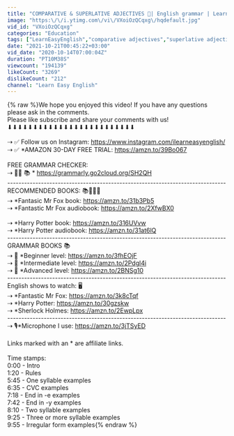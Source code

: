 ```yaml
---
title: "COMPARATIVE & SUPERLATIVE ADJECTIVES 🤔| English grammar | Learn the rules with examples"
image: "https:\/\/i.ytimg.com\/vi\/VXoiOzQCqxg\/hqdefault.jpg"
vid_id: "VXoiOzQCqxg"
categories: "Education"
tags: ["LearnEasyEnglish","comparative adjectives","superlative adjectives"]
date: "2021-10-21T00:45:22+03:00"
vid_date: "2020-10-14T07:00:04Z"
duration: "PT10M38S"
viewcount: "194139"
likeCount: "3269"
dislikeCount: "212"
channel: "Learn Easy English"
---
```

{% raw %}We hope you enjoyed this video! If you have any questions please ask in the comments.<br />Please like subscribe and share your comments with us! <br />⬇︎⬇︎⬇︎⬇︎⬇︎⬇︎⬇︎⬇︎⬇︎⬇︎⬇︎⬇︎⬇︎⬇︎⬇︎⬇︎⬇︎⬇︎⬇︎⬇︎⬇︎⬇︎⬇︎⬇︎⬇︎<br /><br />⇢ ✅  Follow us on Instagram: <a rel="nofollow" target="blank" href="https://www.instagram.com/ilearneasyenglish/">https://www.instagram.com/ilearneasyenglish/</a><br />⇢ ✅  *AMAZON 30-DAY FREE TRIAL: <a rel="nofollow" target="blank" href="https://amzn.to/39Bo067">https://amzn.to/39Bo067</a><br /><br />FREE GRAMMAR CHECKER:<br />⇢ ✍🏼 📚  * <a rel="nofollow" target="blank" href="https://grammarly.go2cloud.org/SH2QH">https://grammarly.go2cloud.org/SH2QH</a><br />----------------------------------------­­­­­­­­---------------------------------­-­-­-­-­-<br />RECOMMENDED BOOKS: 📚👩🏻‍💼<br />⇢ *Fantasic Mr Fox book: <a rel="nofollow" target="blank" href="https://amzn.to/31b3Pb5">https://amzn.to/31b3Pb5</a><br />⇢ *Fantastic Mr Fox audiobook: <a rel="nofollow" target="blank" href="https://amzn.to/2XfwBX0">https://amzn.to/2XfwBX0</a><br /><br />⇢ *Harry Potter book: <a rel="nofollow" target="blank" href="https://amzn.to/316UVvw">https://amzn.to/316UVvw</a><br />⇢ *Harry Potter audiobook: <a rel="nofollow" target="blank" href="https://amzn.to/31at6lQ">https://amzn.to/31at6lQ</a><br />----------------------------------------­­­­­­­­---------------------------------­-­-­-­-­-<br />GRAMMAR BOOKS 📚<br />⇢ 📕 *Beginner level: <a rel="nofollow" target="blank" href="https://amzn.to/3fhEOjF">https://amzn.to/3fhEOjF</a> <br />⇢ 📘 *Intermediate level: <a rel="nofollow" target="blank" href="https://amzn.to/2Pdgl4i">https://amzn.to/2Pdgl4i</a> <br />⇢ 📗 *Advanced level: <a rel="nofollow" target="blank" href="https://amzn.to/2BNSg10">https://amzn.to/2BNSg10</a><br />----------------------------------------­­­­­­­­---------------------------------­-­-­-­-­-<br />English shows to watch: 🖥<br />⇢ *Fantastic Mr Fox: <a rel="nofollow" target="blank" href="https://amzn.to/3k8cTqf">https://amzn.to/3k8cTqf</a><br />⇢ *Harry Potter: <a rel="nofollow" target="blank" href="https://amzn.to/30gzskw">https://amzn.to/30gzskw</a><br />⇢ *Sherlock Holmes: <a rel="nofollow" target="blank" href="https://amzn.to/2EwpLpx">https://amzn.to/2EwpLpx</a><br />----------------------------------------­­­­­­­­---------------------------------­-­-­-­-­-<br />⇢ 🎙*Microphone I use: <a rel="nofollow" target="blank" href="https://amzn.to/3jTSyED">https://amzn.to/3jTSyED</a> <br /><br />Links marked with an * are affiliate links.<br /><br />Time stamps:<br />0:00 - Intro<br />1:20 - Rules<br />5:45 - One syllable examples<br />6:35 - CVC examples<br />7:18 - End in -e examples<br />7:42 - End in -y examples<br />8:10 - Two syllable examples<br />9:25 - Three or more syllable examples<br />9:55 - Irregular form examples{% endraw %}
